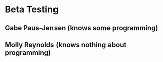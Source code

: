 # Beta Testing 

## Gabe Paus-Jensen (knows some programming)

## Molly Reynolds (knows nothing about programming)
